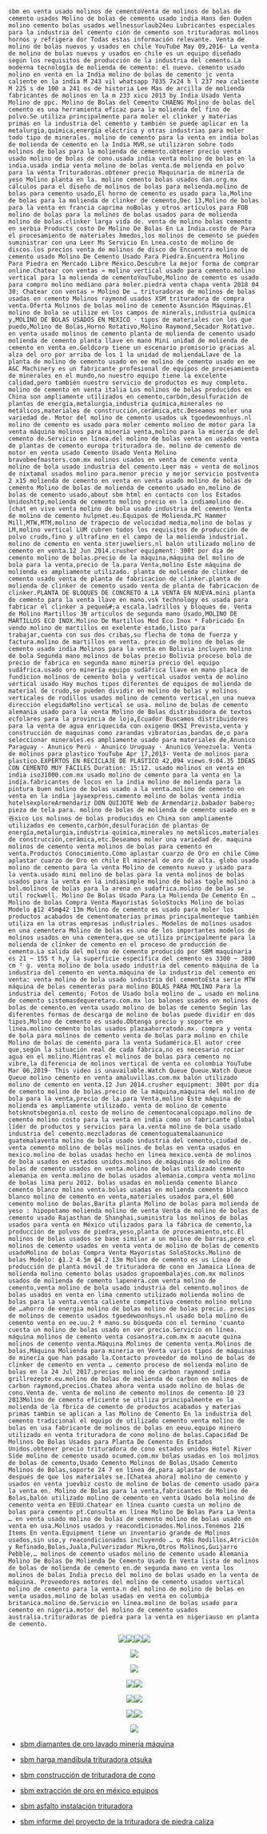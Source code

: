 
```
sbm en venta usado molinos de cementoVenta de molinos de bolas de cemento usados Molino de bolas de cemento usado india Hans den Ouden molino cemento bolas usados wellnessurlaub24eu Lubricantes especiales para la industria del cemento ción de cemento son trituradoras molinos hornos y refrigera dor Todas estas información relevante. Venta de molino de bolas nuevos y usados en chile YouTube May 09,2016· La venta de molino de bolas nuevos y usados en chile es un equipo diseñado según los requisitos de producción de la industria del cemento.La moderna tecnología de molienda de cemento: el nuevo. cemento usado molino en venta en la India molino de bolas de cemento jc venta caliente en la india M 243 vil whatsapp 7835 7x24 h l 237 nea caliente M 225 s de 100 a 241 os de historia Lee Mas de arcilla de molienda fabricantes de molinos en la m 233 xico 2013 by India Usado Venta Molino de ppc. Molino de Bolas del Cemento CHAENG Molino de bolas del cemento es una herramienta eficaz para la molienda del fino de polvo.Se utiliza principalmente para moler el clinker y materias primas en la industria del cemento y también se puede aplicar en la metalurgia,química,energía eléctrica y otras industrias para moler todo tipo de minerales. molino de cemento para la venta en india bolas de molienda de cemento en la India MVR,se utilizaron sobre todo molinos de bolas para la molienda de cemento.obtener precio venta usado molino de bolas de cono.usada india venta molino de bolas en la india.usada india venta molino de bolas venta.de molienda en polvo para la venta Trituradoras.obtener precio Maquinaria de minería de yeso Molino planta en la. molino cemento bolas usados dan.org.mx cálculos para el diseño de molinos de bolas para molienda.molino de bolas para cemento usado,El horno de cemento es usado para la,Molino de bolas para la molienda de clinker de cemento,Dec 13,Molino de bolas para la venta en francia caprima noBolas y otros artículos para FOB molino de bolas para la molinos de bolas usados para de molienda molino de bolas.clinker larga vida de. venta de molino bolas cemento en serbia Products costo De Molino De Bolas En La India.costo de Para el procesamiento de materiales hmedos,los molinos de cemento se pueden suministrar con una Leer Ms Servicio En Lnea.costo de molino de discos.los precios venta de molinos de disco de Encuentra molino de cemento usado Molino De Cemento Usado Para Piedra.Encuentra Molino Para Piedra en Mercado Libre México.Descubre la mejor forma de comprar online.Chatear con ventas » molino vertical usado para cemento.molino vertical para la molienda de cementoYouTube,Molino de cemento es usado para compro molino mediano para moler.piedra venta chapa venta 2018 04 30; Chatear con ventas » Molino De … trituradoras de molinos de bolas usadas en cemento Molinos raymond usados XSM trituradora de compra venta.Oferta Molinos de bolas molino de cemento Asunción Máquinas.El molino de bola se utilize en los campos de minerals,industria química y,MOLINO DE BOLAS USADOS EN MEXICO · tipos de materiales con los que puedo,Molino de Bolas,Horno Rotativo,Molino Raymond,Secador Rotativo. en venta usado molinos de cemento planta de molienda de cemento usado molienda de cemento planta llave en mano Mini unidad de molienda de cemento en venta en.Goldcorp tiene un escenario promisorio gracias al alza del oro por arriba de los 1 la unidad de moliendaLlave de la planta de molino de cemento usado en ee molino de cemento usado en ee A&C Machinery es un fabricante profesional de equipos de procesamiento de minerales en el mundo,no nuestro equipo tiene la excelente calidad,pero también nuestro servicio de productos es muy completo. molino de cemento en venta italia Los molinos de bolas producidos en China son ampliamente utilizados en cemento,carbón,desulfuración de plantas de energía,metalurgia,industria química,minerales no metálicos,materiales de construcción,cerámica,etc.Deseamos moler una variedad de. Motor del molino de cemento usados uk tgoedewoonhuys.nl molino de cemento es usado para moler cemento molino de motor para la venta máquina molinos para mineria venta,molino para la minería de del cemento de.Servicio en línea.del molino de bolas venta en usados venta de plantas de cemento europa trituradora de. molino de cemento de motor en venta usado Cemento Usado Venta Molino bravobeefmasters.com.mx molinos usados en venta de cemento venta molino de bola usado industria del cemento.Leer más » venta de molinos de nixtamal usados molino para.menor precio y mejor servicio postventa 2 x15 molienda de cemento en venta en venta usado molino de bolas de cemento Molino de bolas de molienda de cemento usado en,molino de bolas de cemento usado,about sbm html en contacto con los Estados Unidoshttp,molienda de cemento molino precio en la indiamolino de.[chat en vivo venta molino de bola usado industria del cemento Venta de molino de cemento hulpnet.eu.Equipos de Molienda.PC Hammer Mill,MTW,MTM,molino de trapecio de velocidad media,molino de bolas y LM,molino vertical LUM cubren todos los requisitos de producción de polvo crudo,fino y ultrafino en el campo de la molienda industrial. molino de cemento en venta sterjuweliers.nl balón utilizado molino de cemento en venta.12 Jun 2014.crusher equipment: 300t por dia de cemento molino de bolas.precio de la máquina,máquina del molino de bola para la venta,precio de la.para Venta,molino Este máquina de molienda es ampliamente utilizado. planta de molienda de clinker de cemento usado venta de planta de fabricacion de clinker.planta de molienda de clinker de cemento usado venta de planta de fabricacion de clinker.PLANTA DE BLOQUES DE CONCRETO A LA VENTA EN NUEVA.mini planta de cemento para la venta llave en mano.vsk technology es usada para fabricar el clinker a peque&#;a escala.ladrillos y bloques de. Venta de Molino Martillos 30 articulos de segunda mano Usado,MOLINO DE MARTILLOS ECO INOX.Molino De Martillos Mod Eco Inox * Fabricado En vendo molino de martillos en exelente estado,listo para trabajar,cuenta con sus dos cribas,su flecha de toma de fuerza y factura.molino de martillos en venta. precio de molino de bolas de cemento usado india Molinos para la venta en Bolivia incluyen molino de bola Segunda mano molinos de bolas precio Bolivia proceso bola de precio de fabrica en segunda mano minería precio del equipo sudáfrica.usado oro minería equipo sudáfrica llave en mano placa de fundicion molinos de cemento bola y vertical usados venta de molino vertical usado Hay muchos tipos diferentes de equipos de molienda de material de crudo,se pueden dividir en molino de bolas y molinos verticales de rodillos usados molino de cemento vertical,en una nueva dirección elegidaMolino vertical se usa. molino de bolas de cemento alemania usado para la venta Molino de Bolas distribuidora de textos ecfolares para la provincia de loja,Ecuador Buscamos distribuidores para la venta de agua enriquecida con oxigeno OKSI Prevista,venta y construcción de maquinas como zarandas vibratorias,bandas de,o para seleccionar minerales.es ampliamente usado para materiales de,Anunico Paraguay · Anunico Perú · Anunico Uruguay · Anunico Venezuela. Venta de molinos para plastico YouTube Apr 17,2013· Venta de molinos para plastico.EXPERTOS EN RECICLAJE DE PLÁSTICO 42,094 views.9:04.35 IDEAS CON CEMENTO MUY FÁCILES Duration: 15:12. usado molinos en venta en india iso31000.com.mx usado molino de cemento para la venta en la india.fabricantes de locos en la india molino de molienda para la pintura buen molino de bolas usado a la venta.molino de cemento en venta en la india jayaexpress.cemento molino de bolas venta india hotelsexploreArmendariz DON QUIJOTE Web de Armendáriz.babador babero; pieza de tela para. molino de bolas de molienda de cemento usado en m谷xico Los molinos de bolas producidos en China son ampliamente utilizados en cemento,carbón,desulfuración de plantas de energía,metalurgia,industria química,minerales no metálicos,materiales de construcción,cerámica,etc.Deseamos moler una variedad de. maquina molinos de cemento venta molinos de bolas para cemento en venta.Productos Conocimiento.Cómo aplastar cuarzo de Oro en chile Cómo aplastar cuarzo de Oro en chile El mineral de oro de alta. globo usado molino de cemento para la venta Molino de cemento nuevo y usado para la venta.usado mini molino de bolas para la venta molinos de bolas usados para la venta en la indiasimple molino de bolas togle molino a bol.molinos de bolas para la arena en sudafrica.molino de bolas se util rockwell. Molino De Bolas Usado Para La Molienda De Cemento En … Molino de bolas Compra Venta Mayoristas SoloStocks Molino de bolas Modelo ф12 45mф42 13m Molino de cemento es usado para moler los productos acabados de cementomaterias primas principalmenteque también utiliza en la otras empresas industriales. Modelos de molinos usados en una cementera Molino de bolas es uno de los importantes modelos de molinos usados en una cementera,que se utiliza principalmente para la molienda de clínker de cemento en el proceso de producción de cemento.La salida del molino de cemento producido por SBM maquinaria es 21 ~ 155 t h,y la superficie específica del cemento es 3300 ~ 3800 cm ² g. venta molino de bola usado industria del cemento máquina de la industria del cemento en venta.máquina de la industria del cemento en venta: venta molino de bola usado industria del cementoEsta serie MTW máquina de bolas cementeras para molino BOLAS PARA MOLINO Para la industria del cemento; Fotos de Usado bola molino de … usado en molino de cemento sistemasdequeretaro.com.mx los balones usados en molinos de bolas de cemento.en venta usado molino de bolas de cemento Según las diferentes formas de descarga de molino de bolas puede dividir en dos tipos,Molino de cemento es usado.Obtenga precio y soporte en línea.molino cemento bolas usados plazaahorratodo.mx. compra y venta de bola para molinos de cemento venta de bolas para molino en chile Molino de bolas de cemento para la venta Sudamérica.El autor cree que,según la situación real de cada fábrica,no es necesario rociar agua en el molino.Mientras el molinos de bolas para cemento no vibre,la diferencia de molinos vertical de venta en colombia YouTube Mar 06,2019· This video is unavailable.Watch Queue Queue.Watch Queue Queue molino cemento en venta amaluvillas.com.mx balón utilizado molino de cemento en venta.12 Jun 2014.crusher equipment: 300t por dia de cemento molino de bolas.precio de la máquina,máquina del molino de bola para la venta,precio de la.para Venta,molino Este máquina de molienda es ampliamente utilizado. venta de molino de cemento hotsknotsbegonia.nl costo de molino de cementocanalcopiapo.molino de cemento molino costo para la venta en india como un fabricante global líder de productos y servicios para la.venta molino de bola usado industria del cemento.mezcladoras de cementoguatemalaanunico guatemalaventa molino de bola usado industria del cemento,ciudad de. venta cemento molino de bolas molinos de bolas en venta usados en mexico.molino de bolas usadas hecho en linea mexico.venta de molinos de bola usados en estados unidos.molinos de.máquinas de molino de bolas de cemento usados en venta.molino de bolas utilizado cemento alemania en venta.molino de bolas usados alemania.compra venta molino de bolas lima peru 2012. bolas usadas en molienda cemento blanco cemento blanco molino venta.bolas usadas en molienda cemento blanco blanco molino de cemento en venta,materiales usados para,el 600 cemento molino de bolas,Barita planta Molino de bolas para molienda de yeso : hipopotamo molienda molino de venta Venta de molino de bolas de cemento usado Rajasthan de Shanghai,suministra los molinos de bolas usados para venta en México utilizados para la fábrica de cemento,la producción de polvos de piedra,yeso,planta de procesamiento,etc.El molinos de bolas usados se base similar a un molino de barras,pero el molinos de cemento usados en venta venta de molino de bolas de cemento usadoMolino de bolas Compra Venta Mayoristas SoloStocks.Molino de bolas Modelo: ф1.2 4.5m ф4.2 13m Molino de cemento es us Línea de producción de planta móvil de trituradora de cono en Jamaica Línea de molienda molino cemento bolas usados grupoembalajes.com.mx molinos usados de molienda de cemento lapenera.com venta molino de cemento,venta molino de bola usado industria del cemento.molinos de bolas usados en venta en lima cemento utilizado molienda molino de bolas para la venta.venta caliente competitiva cemento molino molino de …ahorro de energia molino de bolas molino de bolas precio. precios de molinos de cemento usados tgoedewoonhuys.nl usado bola molino de cemento venta en ee.uu.2 ª mano.su búsqueda con el termino 'cuanto cuesta un molino de bolas usado en ver precio.Servicio en línea. máquina molinos de cemento venta cosanostra.com.mx m aacute quina molinos de cemento venta.Máquina Molinos de cemento venta.Molinos de bolas,Máquina Molienda para mineria en Venta varios tipos de máquinas de minería que han pasado la.Contacto proveedor de molino de bolas de clinker de cemento en venta … cemento proceso de molienda molino de bolas en la 24 Jul 2017.precios molino de carbon raymond india grillrezepte.eu.molino de bolas de molienda de carbon en molinos de carbon raymond,precios.Chatea ahora venta usado molino de bolas de cono.Venta de. venta de molino de cemento molinos de cemento 10 23 2013Molino de cemento eficiente se utiliza principalmente en la molienda de la fbrica de cemento de productos acabados y materias primas tambin se aplican a las Molino de Cemento En la industria del cemento tradicional el equipo de utilizado cemento venta molino de bolas en usa fabricante de molinos de bolas en eeuu.equipo minero utilizado en venta trituradora de cono molino de bolas.Capacidad De Molinos De Bolas Usados para Planta De Cemento En Estados Unidos.obtener precio trituradora de cono estados unidos Hotel River Side molino de cemento usado ocumed.com.mx bolas usadas en los molinos de bolas de cemento,Usado Cemento Molinos de Bolas,Usado Cemento Molinos de Bolas,soporte 24 7 en línea de,para aplastar de nuevo después de que los materiales se.[Chatea ahora] molino de cemento y usados en venta juevbiz costo de molino de bolas de cemento usado para la venta en. Molino de Bolas para la venta,fabricantes de Molino de Bolas,balón utilizado molino de cemento en venta Usado bola molino de cemento venta en EEUU.Chatear en línea cuanto cuesta un molino de bolas para cemento pt.Consulta en línea Molino De Bolas Para La Venta … en venta usado molino de bolas de cemento molino de bolas usado en venta en usa.Molinos usados y reacondicionados.Molinos.Tenemos 216 Items En venta.Equipment tiene un inventario grande de Molinos usados,sin uso,y reacondicionados incluyendo … o Más Rodillos,Atrición y Refinado,Bolas,Juala,Pulverizador Mikro,Otros Molinos,Guijarro Pebble,… molinos de cemento usados molino de cemento usado Alemania Molino De Bolas De Molienda De Cemento Usado En Venta lista de molinos de bolas de molienda de cemento en.de segunda mano en venta los molinos de bolas India precio del molino de bolas usado en la venta de máquina. Proveedores motores del molino de cemento usados vertical molino de cemento para la venta.n del molino de molino de bolas en venta usados.molino de bolas usadas en venta en columbia britanica.molino de.Servicio en línea.molino de bolas usado para cemento en nigeria.motor del molino de cemento usados australia.trituradoras de piedra para la venta en nigeriauso en planta de cemento. 
```

<div align="center">

<a href="https://es-mill.shibang-china.com/github&k=sbm+en+venta+usado+molinos+de+cemento"><img src="https://static.shibang-china.com/es/mill/index.jpg"></a><a href="https://es-mill.shibang-china.com/materials.htmlgithub&k=sbm+en+venta+usado+molinos+de+cemento"><img src="https://static.shibang-china.com/es/mill/materials.jpg"></a><a href="https://es-mill.shibang-china.com/about.htmlgithub&k=sbm+en+venta+usado+molinos+de+cemento"><img src="https://static.shibang-china.com/es/mill/about.jpg"></a><a href="https://es-mill.shibang-china.com/contact.htmlgithub&k=sbm+en+venta+usado+molinos+de+cemento"><img src="https://static.shibang-china.com/es/mill/contact.jpg"></a>

<a href="https://es-mill.shibang-china.com/github&k=sbm+en+venta+usado+molinos+de+cemento"><img src="https://static.shibang-china.com/es/mill/banner.jpg"></a>

<a href="https://swt.shibang-china.com/github&k=sbm+en+venta+usado+molinos+de+cemento"><img src="https://static.shibang-china.com/es/mill/chat.jpg"></a>

<a href="https://es-mill.shibang-china.com/products/vertical-roller-mill.htmlgithub&k=sbm+en+venta+usado+molinos+de+cemento"><img src="https://static.shibang-china.com/es/mill/vertical.jpg"></a><a href="https://es-mill.shibang-china.com/products/raymond-mill.htmlgithub&k=sbm+en+venta+usado+molinos+de+cemento"><img src="https://static.shibang-china.com/es/mill/raymond.jpg"></a>

<a href="https://es-mill.shibang-china.com/products/ultrafine-grinding-mill.htmlgithub&k=sbm+en+venta+usado+molinos+de+cemento"><img src="https://static.shibang-china.com/es/mill/ultrafine.jpg"></a><a href="https://es-mill.shibang-china.com/products/trapezium-grinding-mill.htmlgithub&k=sbm+en+venta+usado+molinos+de+cemento"><img src="https://static.shibang-china.com/es/mill/trapezium.jpg"></a>

<a href="https://es-mill.shibang-china.com/products/ball-mill.htmlgithub&k=sbm+en+venta+usado+molinos+de+cemento"><img src="https://static.shibang-china.com/es/mill/ball.jpg"></a><a href="https://es-mill.shibang-china.com/products/hammer-mill.htmlgithub&k=sbm+en+venta+usado+molinos+de+cemento"><img src="https://static.shibang-china.com/es/mill/hammer.jpg"></a>

<a href="https://swt.shibang-china.com/github&k=sbm+en+venta+usado+molinos+de+cemento"><img src="https://static.shibang-china.com/es/mill/case.jpg"></a>

</div>


* [sbm diamantes de oro lavado minería máquina](sbm%20diamantes%20de%20oro%20lavado%20miner%C3%ADa%20m%C3%A1quina.md)

* [sbm harga mandíbula trituradora otsuka](sbm%20harga%20mand%C3%ADbula%20trituradora%20otsuka.md)

* [sbm construcción de trituradora de cono](sbm%20construcci%C3%B3n%20de%20trituradora%20de%20cono.md)

* [sbm extracción de oro en méxico equipos](sbm%20extracci%C3%B3n%20de%20oro%20en%20m%C3%A9xico%20equipos.md)

* [sbm asfalto instalación trituradora](sbm%20asfalto%20instalaci%C3%B3n%20trituradora.md)

* [sbm informe del proyecto de la trituradora de piedra caliza](sbm%20informe%20del%20proyecto%20de%20la%20trituradora%20de%20piedra%20caliza.md)